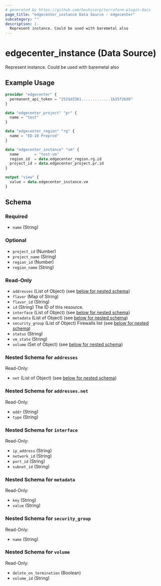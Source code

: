```yaml
---
# generated by https://github.com/hashicorp/terraform-plugin-docs
page_title: "edgecenter_instance Data Source - edgecenter"
subcategory: ""
description: |-
  Represent instance. Could be used with baremetal also
---
```


# edgecenter_instance (Data Source)

Represent instance. Could be used with baremetal also

## Example Usage

```terraform
provider "edgecenter" {
  permanent_api_token = "251$d3361.............1b35f26d8"
}

data "edgecenter_project" "pr" {
  name = "test"
}

data "edgecenter_region" "rg" {
  name = "ED-10 Preprod"
}

data "edgecenter_instance" "vm" {
  name       = "test-vm"
  region_id  = data.edgecenter_region.rg.id
  project_id = data.edgecenter_project.pr.id
}

output "view" {
  value = data.edgecenter_instance.vm
}
```

<!-- schema generated by tfplugindocs -->
## Schema

### Required

- `name` (String)

### Optional

- `project_id` (Number)
- `project_name` (String)
- `region_id` (Number)
- `region_name` (String)

### Read-Only

- `addresses` (List of Object) (see [below for nested schema](#nestedatt--addresses))
- `flavor` (Map of String)
- `flavor_id` (String)
- `id` (String) The ID of this resource.
- `interface` (List of Object) (see [below for nested schema](#nestedatt--interface))
- `metadata` (List of Object) (see [below for nested schema](#nestedatt--metadata))
- `security_group` (List of Object) Firewalls list (see [below for nested schema](#nestedatt--security_group))
- `status` (String)
- `vm_state` (String)
- `volume` (Set of Object) (see [below for nested schema](#nestedatt--volume))

<a id="nestedatt--addresses"></a>
### Nested Schema for `addresses`

Read-Only:

- `net` (List of Object) (see [below for nested schema](#nestedobjatt--addresses--net))

<a id="nestedobjatt--addresses--net"></a>
### Nested Schema for `addresses.net`

Read-Only:

- `addr` (String)
- `type` (String)



<a id="nestedatt--interface"></a>
### Nested Schema for `interface`

Read-Only:

- `ip_address` (String)
- `network_id` (String)
- `port_id` (String)
- `subnet_id` (String)


<a id="nestedatt--metadata"></a>
### Nested Schema for `metadata`

Read-Only:

- `key` (String)
- `value` (String)


<a id="nestedatt--security_group"></a>
### Nested Schema for `security_group`

Read-Only:

- `name` (String)


<a id="nestedatt--volume"></a>
### Nested Schema for `volume`

Read-Only:

- `delete_on_termination` (Boolean)
- `volume_id` (String)
